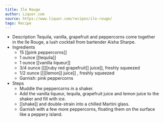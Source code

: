 ```yaml
---
title: Ile Rouge
author: Liquor.com
source: https://www.liquor.com/recipes/ile-rouge/
tags: Recipe
---
```


- Description
  Tequila, vanilla, grapefruit and peppercorns come together in the Ile Rouge, a lush cocktail from bartender Aisha Sharpe.
- Ingredients
	- 15 [[pink peppercorns]]
	- 1 ounce [[tequila]]
	- 1 ounce [[vanilla liqueur]]
	- 3/4 ounce [[[[ruby red grapefruit]] juice]], freshly squeezed
	- 1/2 ounce [[[[lemon]] juice]] , freshly squeezed
	- Garnish: pink peppercorns
- Steps
	- Muddle the peppercorns in a shaker.
	- Add the vanilla liqueur, tequila, grapefruit juice and lemon juice to the shaker and fill with ice.
	- [[shake]] and double-strain into a chilled Martini glass.
	- Garnish with a few more peppercorns, floating them on the surface like a peppery island.